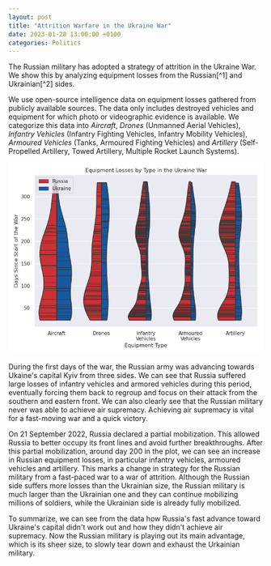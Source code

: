 ```yaml
---
layout: post
title: "Attrition Warfare in the Ukraine War"
date: 2023-01-28 13:00:00 +0100
categories: Politics
---
```


The Russian military has adopted a strategy of attrition in the Ukraine War. We show this by analyzing equipment losses from the Russian[^1] and Ukrainian[^2] sides.

We use open-source intelligence data on equipment losses gathered from publicly available sources. The data only includes destroyed vehicles and equipment for which photo or videographic evidence is available. We categorize this data into *Aircraft*, *Drones* (Unmanned Aerial Vehicles), *Infantry Vehicles* (Infantry Fighting Vehicles, Infantry Mobility Vehicles), *Armoured Vehicles* (Tanks, Armoured Fighting Vehicles) and *Artillery* (Self-Propelled Artillery, Towed Artillery, Multiple Rocket Launch Systems).

![Plot](/public/media/posts/equipment-losses-ukraine-war/plot.png)

During the first days of the war, the Russian army was advancing towards Ukaine's capital Kyiv from three sides. We can see that Russia suffered large losses of infantry vehicles and armored vehicles during this period, eventually forcing them back to regroup and focus on their attack from the southern and eastern front. We can also clearly see that the Russian military never was able to achieve air supremacy. Achieving air supremacy is vital for a fast-moving war and a quick victory.

On 21 September 2022, Russia declared a partial mobilization. This allowed Russia to better occupy its front lines and avoid further breakthroughs. After this partial mobilization, around day 200 in the plot, we can see an increase in Russian equipment losses, in particular infantry vehicles, armoured vehicles and artillery. This marks a change in strategy for the Russian military from a fast-paced war to a war of attrition. Although the Russian side suffers more losses than the Ukrainian size, the Russian military is much larger than the Ukrainian one and they can continue mobilizing millions of soldiers, while the Ukrainian side is already fully mobilized.

To summarize, we can see from the data how Russia's fast advance toward Ukraine's capital didn't work out and how they didn't achieve air supremacy. Now the Russian military is playing out its main advantage, which is its sheer size, to slowly tear down and exhaust the Urkainian military.